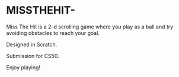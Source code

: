 # MISSTHEHIT-

Miss The Hit is a 2-d scrolling game where you play as a ball and try avoiding obstacles to reach your goal.

Designed in Scratch.

Submission for CS50.

Enjoy playing!
